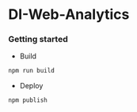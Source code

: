 # DI-Web-Analytics

### Getting started

+ Build
```bash
npm run build
```

+ Deploy

```bash
npm publish
```

